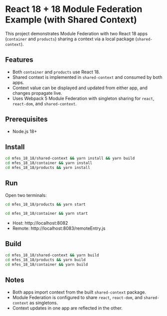 # React 18 + 18 Module Federation Example (with Shared Context)

This project demonstrates Module Federation with two React 18 apps (`container` and `products`) sharing a context via a local package (`shared-context`).

## Features
- Both `container` and `products` use React 18.
- Shared context is implemented in `shared-context` and consumed by both apps.
- Context value can be displayed and updated from either app, and changes propagate live.
- Uses Webpack 5 Module Federation with singleton sharing for `react`, `react-dom`, and `shared-context`.

## Prerequisites
- Node.js 18+

## Install
```bash
cd mfes_18_18/shared-context && yarn install && yarn build
cd mfes_18_18/container && yarn install
cd mfes_18_18/products && yarn install
```

## Run
Open two terminals:
```bash
cd mfes_18_18/products && yarn start
```
```bash
cd mfes_18_18/container && yarn start
```
- Host: http://localhost:8082
- Remote: http://localhost:8083/remoteEntry.js

## Build
```bash
cd mfes_18_18/shared-context && yarn build
cd mfes_18_18/products && yarn build
cd mfes_18_18/container && yarn build
```

## Notes
- Both apps import context from the built `shared-context` package.
- Module Federation is configured to share `react`, `react-dom`, and `shared-context` as singletons.
- Context updates in one app are reflected in the other.
